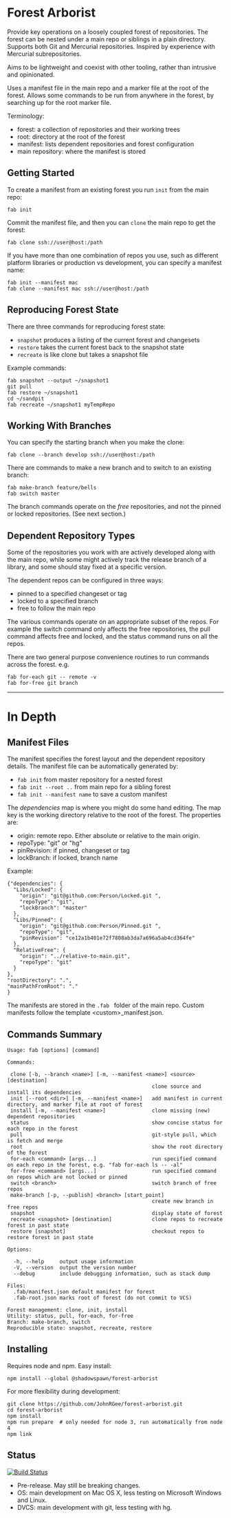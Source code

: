 Forest Arborist
===============

Provide key operations on a loosely coupled forest of repositories. The
forest can be nested under a main repo or siblings in a plain directory. Supports
both Git and Mercurial repositories. Inspired by experience with Mercurial subrepositories.

Aims to be lightweight and coexist with other tooling, rather than intrusive and opinionated.

Uses a manifest file in the main repo and a marker file at the root of the forest.
Allows some commands to be run from anywhere in the forest, by searching up for
the root marker file.

Terminology:
* forest: a collection of repositories and their working trees
* root: directory at the root of the forest
* manifest: lists dependent repositories and forest configuration
* main repository: where the manifest is stored


Getting Started
---------------

To create a manifest from an existing forest you run `init` from the main repo:

`fab init`

Commit the manifest file, and then you can `clone` the main repo to get the forest:

`fab clone ssh://user@host:/path`

If you have more than one combination of repos you use, such as different
platform libraries or production vs development, you can specify a manifest name:

    fab init --manifest mac
    fab clone --manifest mac ssh://user@host:/path


Reproducing Forest State
------------------------

There are three commands for reproducing forest state:
* `snapshot` produces a listing of the current forest and changesets
* `restore` takes the current forest back to the snapshot state
* `recreate` is like clone but takes a snapshot file

Example commands:

    fab snapshot --output ~/snapshot1
    git pull
    fab restore ~/snapshot1
    cd ~/sandpit
    fab recreate ~/snapshot1 myTempRepo


Working With Branches
---------------------

You can specify the starting branch when you make the clone:

    fab clone --branch develop ssh://user@host:/path

There are commands to make a new branch and to switch to an existing branch:

    fab make-branch feature/bells
    fab switch master

The branch commands operate on the _free_ repositories, and not the pinned or locked repositories. (See next section.)


Dependent Repository Types
--------------------------

Some of the repositories you work with are actively developed along with the main repo,
while some might actively track the release branch of a library, and some should stay fixed
at a specific version.

The dependent repos can be configured in three ways:
* pinned to a specified changeset or tag
* locked to a specified branch
* free to follow the main repo

The various commands operate on an appropriate subset of the repos. For example
the switch command only affects the free repositories, the pull command affects
free and locked, and the status command runs on all the repos.

There are two general purpose convenience routines to run commands across the forest.
e.g.

    fab for-each git -- remote -v
    fab for-free git branch

---------------------------------------------------------------------------------


In Depth
========

Manifest Files
--------------

The manifest specifies the forest layout and the dependent repository details. The manifest file can be automatically generated by:

* `fab init` from master repository for a nested forest
* `fab init --root ..` from main repo for a sibling forest
* `fab init --manifest name` to save a custom manifest

The _dependencies_ map is where you might do some hand editing. The map key
is the working directory relative to the root of the forest. The properties are:
* origin: remote repo. Either absolute or relative to the main origin.
* repoType: "git" or "hg"
* pinRevision: if pinned, changeset or tag
* lockBranch: if locked, branch name

Example:

    {"dependencies": {
      "Libs/Locked": {
        "origin": "git@github.com:Person/Locked.git ",
        "repoType": "git",
        "lockBranch": "master"
      },
      "Libs/Pinned": {
        "origin": "git@github.com:Person/Pinned.git ",
        "repoType": "git",
        "pinRevision": "ce12a1b401e72f7808ab3da7a696a5ab4cd364fe"
      },
      "RelativeFree": {
        "origin": "../relative-to-main.git",
        "repoType": "git"
      }
    },
    "rootDirectory": ".",
    "mainPathFromRoot": "."
    }

The manifests are stored in the `.fab ` folder of the main repo.
Custom manifests follow the template &lt;custom&gt;\_manifest.json.


Commands Summary
----------------

    Usage: fab [options] [command]

    Commands:

     clone [-b, --branch <name>] [-m, --manifest <name>] <source> [destination]
                                                   clone source and install its dependencies
     init [--root <dir>] [-m, --manifest <name>]   add manifest in current directory, and marker file at root of forest
     install [-m, --manifest <name>]               clone missing (new) dependent repositories
     status                                        show concise status for each repo in the forest
     pull                                          git-style pull, which is fetch and merge
     root                                          show the root directory of the forest
     for-each <command> [args...]                  run specified command on each repo in the forest, e.g. "fab for-each ls -- -al"
     for-free <command> [args...]                  run specified command on repos which are not locked or pinned
     switch <branch>                               switch branch of free repos
     make-branch [-p, --publish] <branch> [start_point]  
                                                   create new branch in free repos
     snapshot                                      display state of forest
     recreate <snapshot> [destination]             clone repos to recreate forest in past state
     restore [snapshot]                            checkout repos to restore forest in past state

    Options:

      -h, --help     output usage information
      -V, --version  output the version number
      --debug        include debugging information, such as stack dump

    Files:
      .fab/manifest.json default manifest for forest
      .fab-root.json marks root of forest (do not commit to VCS)

    Forest management: clone, init, install
    Utility: status, pull, for-each, for-free
    Branch: make-branch, switch
    Reproducible state: snapshot, recreate, restore


Installing
----------

Requires node and npm. Easy install:

    npm install --global @shadowspawn/forest-arborist

For more flexibility during development:

    git clone https://github.com/JohnRGee/forest-arborist.git
    cd forest-arborist
    npm install
    npm run prepare  # only needed for node 3, run automatically from node 4
    npm link


Status
------

[![Build Status](https://travis-ci.org/JohnRGee/forest-arborist.svg?branch=master)](https://travis-ci.org/JohnRGee/forest-arborist)

* Pre-release. May still be breaking changes.
* OS: main development on Mac OS X, less testing on Microsoft Windows and Linux.
* DVCS: main development with git, less testing with hg.
